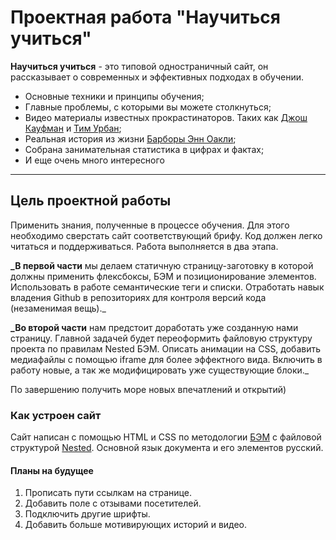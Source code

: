 # **Проектная работа "Научиться учиться"**

**Научиться учиться** - это типовой одностраничный сайт, он рассказывает о современных и эффективных подходах в обучении.

- Основные техники и принципы обучения;
- Главные проблемы, с которыми вы можете столкнуться;
- Видео материалы известных прокрастинаторов. Таких как [Джош Кауфман](https://www.youtube.com/watch?v=5MgBikgcWnY&ab_channel=TEDxTalks) и [Тим Урбан](https://www.youtube.com/watch?v=arj7oStGLkU&ab_channel=TED);
- Реальная история из жизни [Барборы Энн Оакли](https://ru.wikipedia.org/wiki/Оакли,_Барбара);
- Собрана занимательная статистика в цифрах и фактах;
- И еще очень много интересного

---

## Цель проектной работы

Применить знания, полученные в процессе обучения. Для этого необходимо сверстать сайт соответствующий брифу. Код должен легко читаться и поддерживаться. Работа выполняется в два этапа.

**\_В первой части** мы делаем статичную страницу-заготовку в которой должны применить флексбоксы, БЭМ и позиционирование элементов. Использовать в работе семантические теги и списки. Отработать навык владения Github в репозиториях для контроля версий кода (незаменимая вещь).\_

**\_Во второй части** нам предстоит доработать уже созданную нами страницу. Главной задачей будет переоформить файловую структуру проекта по правилам Nested БЭМ. Описать анимации на CSS, добавить медиафайлы с помощью iframe для более эффектного вида. Включить в работу новые, а так же модифицировать уже существующие блоки.\_

По завершению получить море новых впечатлений и открытий)

### Как устроен сайт

Сайт написан с помощью HTML и CSS по методологии [БЭМ](https://ru.bem.info/ "Блок Элемент Модификатор") с файловой структурой [Nested](https://ru.bem.info/methodology/filestructure/#nested "Классическая схема организации файловой структуры БЭМ"). Основной язык документа и его элементов русский.

#### Планы на будущее

1. Прописать пути ссылкам на странице.
2. Добавить поле с отзывами посетителей.
3. Подключить другие шрифты.
4. Добавить больше мотивирующих историй и видео.
